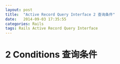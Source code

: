 ```yaml
---
layout: post
title:  "Active Record Query Interface 2 查询条件"
date:   2014-09-03 17:35:55
categories: Rails
tags: Rails Active Record Query Interface
---
```


# 2 Conditions 查询条件

